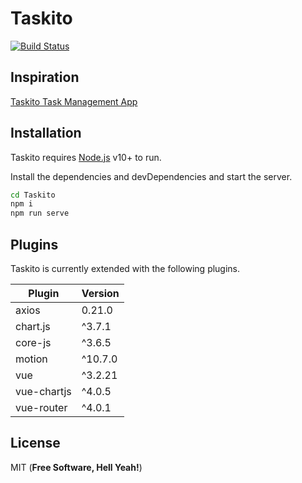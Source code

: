 # Taskito

[![Build Status](https://travis-ci.org/joemccann/dillinger.svg?branch=master)](https://travis-ci.org/joemccann/dillinger)

## Inspiration
[Taskito Task Management App](https://www.behance.net/gallery/106510451/Taskito-Task-Management-App)

## Installation

Taskito requires [Node.js](https://nodejs.org/) v10+ to run.

Install the dependencies and devDependencies and start the server.

```sh
cd Taskito
npm i
npm run serve
```

## Plugins

Taskito is currently extended with the following plugins.

| Plugin | Version |
| ------ | ------ |
|axios|0.21.0|
|chart.js|^3.7.1|
|core-js|^3.6.5|
|motion|^10.7.0|
|vue|^3.2.21|
|vue-chartjs|^4.0.5|
|vue-router|^4.0.1|

## License

MIT (**Free Software, Hell Yeah!**)